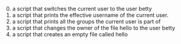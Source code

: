 0. a script that switches the current user to the user betty
1. a script that prints the effective username of the current user.
2. a script that prints all the groups the current user is part of
3. a script that changes the owner of the file hello to the user betty
4. a script that creates an empty file called hello

